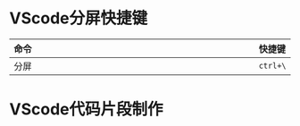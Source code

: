 <style> table {margin: auto;} </style>
<style> table th:first-of-type {width: 100%;} </style>
# VScode分屏快捷键

| 命令 | 快捷键 |
|:--|:--|
| 分屏 | `ctrl+\` |


# VScode代码片段制作
